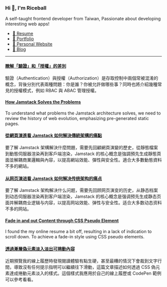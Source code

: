 <h3 >Hi 👋, I'm Riceball</h3>
<p>A self-taught frontend developer from Taiwan, Passionate about developing interesting web apps!</p>

- [📜 Resume](https://weweweb.pages.dev/en/resume/)
- [💼 Portfolio](https://weweweb.pages.dev/en/work/)
- [🏡 Personal Website](https://weweweb.pages.dev/en/)
- [📝 Blog](https://www.webdong.dev/en/)
---

<!--START_SECTION:feed-->
#### [瞭解「驗證」和「授權」的差別](https:&#x2F;&#x2F;www.webdong.dev&#x2F;zh-tw&#x2F;post&#x2F;authentication-and-authorization&#x2F;) 
驗證（Authentication）與授權（Authorization）是存取控制中兩個常被混淆的概念，背後分別代表兩種問題：你是誰？你被允許做哪些事？同時也將介紹幾種常見的授權模式，例如 RBAC 與 ABAC 管理授權。
#### [How Jamstack Solves the Problems](https:&#x2F;&#x2F;www.webdong.dev&#x2F;en&#x2F;post&#x2F;jamstack&#x2F;) 
To understand what problems the Jamstack architecture solves, we need to review the history of web evolution, emphasizing pre-generated static pages.
#### [從網頁演進看 Jamstack 如何解決傳統架構的痛點](https:&#x2F;&#x2F;www.webdong.dev&#x2F;zh-tw&#x2F;post&#x2F;jamstack&#x2F;) 
要了解 Jamstack 架構解決什麼問題，需要先回顧網頁演變的歷史，從靜態檔案到動態伺服器渲染再到客戶端渲染，Jamstack 的核心概念是強調預先生成靜態頁面並解耦商業邏輯與內容，以提高網站效能、彈性與安全性。適合大多數動態資料不多的網站。
#### [从网页演进看 Jamstack 如何解决传统架构的痛点](https:&#x2F;&#x2F;www.webdong.dev&#x2F;zh-cn&#x2F;post&#x2F;jamstack&#x2F;) 
要了解 Jamstack 架构解决什么问题，需要先回顾网页演变的历史，从静态档案到动态伺服器渲染再到客户端渲染，Jamstack 的核心概念是强调预先生成静态页面并解耦商业逻辑与内容，以提高网站效能、弹性与安全性。适合大多数动态资料不多的网站。
#### [Fade in and out Content through CSS Pseudo Element](https:&#x2F;&#x2F;www.webdong.dev&#x2F;en&#x2F;post&#x2F;fade-in-and-out-content-through-css-pseudo-element&#x2F;) 
I found the my online resume a bit off, resulting in a lack of indication to scroll down. To achieve a fade-in style using CSS pseudo elements.
#### [透過漸層偽元素淡入淡出可捲動內容](https:&#x2F;&#x2F;www.webdong.dev&#x2F;zh-tw&#x2F;post&#x2F;fade-in-and-out-content-through-css-pseudo-element&#x2F;) 
近期預覽我的線上履歷時發現閱讀體驗有點生硬，甚至最糟的情況下會裁到文字行間，導致沒有任何提示指明可以繼續往下滑動，這篇文章描述如何透過 CSS 偽元素達成捲動元素淡入的樣式。這個樣式我應用於自己的線上履歷或 CodePen 範例可以參考看看。
<!--END_SECTION:feed-->

